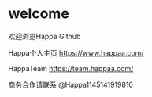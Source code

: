 # welcome

欢迎浏览Happa Github

Happa个人主页 https://www.happaa.com/


HappaTeam https://team.happaa.com/


商务合作请联系 @Happa1145141919810 
